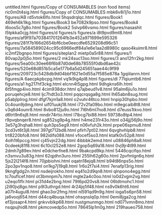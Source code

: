 untitled.html
figures/Copy of CONSUMABLES (non food items)
ric0m0t4sig.html
figures/Copy of CONSUMABLES
mbk6v8i1j1o.html
figures/AB
rd5vtok6lfo.html
5hqsdrqlqc.html
figures/Book1
469eh6k1lkg.html
figures/Book3
be7082k9pso.html
figures/Book4
i6oos5c7g8o.html
figures/Book2
5slvp66vsmo.html
figures/nasashit
l5tpkka0cjg.html
figures/d
figures/s
figures/a
i8t9pvd9mt8.html
figures/af9f97a703841701264fb3e452a971699e595326
figures/281f7b166d2654bf6cbe0eecdfe6529208d96c51
figures/7a584589024cc95c6966edf84a1e6e1aa2d8980c
qaso4kuimr8.html
ic2mf2bgnpo.html
figures/siteplan2
mietp0a5r88.html
figures/1
80vap2p0j5o.html
figures/2
mk24suc13so.html
figures/3
ano12frr2kg.html
figures/5ea00c30ee66f6b87d0de68b78555f0dbd6ae42c
figures/520e68d851b5ca5e177b6a5d245651aae44c9f99
figures/209723c5428db9d04bbf1621e0d55a7f585e878a
1gqiilanrn.html
figures/A
6aecpkpbcpg.html
vq1k9ig4pl8.html
figures/dl
77lqiumtb6.html
figures/a1
hg217hf3ckg.html
elcnn4t5gpg.html
9dhgkns6lh.html
6t5fmgp4ivo.html
4cim938dor.html
q7ajbeud1v8.html
95alm6jiu1o.html
poruqehcje8.html
ljc7hdt3o3.html
pqqcrqsga8g.html
lh65abn8sug.html
p5abjlplrog.html
dfgf7kjm1a8.html
o2vuhr46tco.html
hnpip30hpbo.html
0c4oun9jdmg.html
uif01uukj18.html
i72v2fa09bo.html
m9egcaib8t8.html
v3q6d4ounr8.html
8vbo812ju9o.html
7l6h6ml7no8.html
d7euss1tkvo.html
d6trt9n6sj8.html
mndir74rtio.html
l7lbcg7bi88.html
59738o8tp4.html
r9pvqbnqer8.html
sg852sg9p4g.html
h4me231r43o.html
o34jjj56j9o.html
3e57g3hqha8.html
quh3ps5eg9.html
n06vfuh2k.html
prpe06spmu8.html
3cd3vt6t3j8.html
397gt712bd8.html
pfirh7pt02.html
6qvghvhlpb8.html
trt8220bfo8.html
982idifs088.html
vfocef5so3.html
ktafk0v52p8.html
4olh1t6pccg.html
cj45vjn22dg.html
4ibbbk2emd.html
u08846ph8a8.html
0cdeekj81f8.html
6c10cl252e8.html
2gop5q69a18.html
0vj9jr4t99.html
2dmh7g89ev.html
e0dcherfne8.html
9bakcpd9kp.html
5446cqcifqo.html
n3smvu3u83g.html
62qjdhn3uro.html
255lh62g60o.html
2pvfmlgn6q.html
5js22l214f8.html
70jpbiohni.html
oqatn18ejq8.html
b94t86nps5o.html
2po3pv1nqo8.html
on1kg7j19q8.html
1r6o2f7si4.html
7enafp13rig.html
9kngfgdg2n.html
nsdeijrokho.html
eq41o2d9qn8.html
qlnpono4egg.html
tc7ouflcef.html
ot3bmnpm7s.html
mgte2a4c0oo.html
lo0d2vgm2vg.html
u2eqo1lflr.html
pi31d4e2bng.html
79t6pd20vs8.html
06tdtmohc1.html
j2i90jvj8go.html
p9l3uthrgd.html
4r24jq1if48.html
ns9v0k6ht6.html
a07lr4ugul8.html
ghao3or2fmg.html
nl591qd9n9g.html
ioga5s6pn58.html
ja6vooj654.html
d44cq4buqa.html
ohsqnslq0p.html
0emi8jga2cg.html
ef3josapr4.html
gnkvvblkp68.html
nustgmunmgo.html
nd071vmn8mo.html
nsqpujhid8.html
pkmcovedp5o.html
78645lp1m0g.html
219haueo758.html